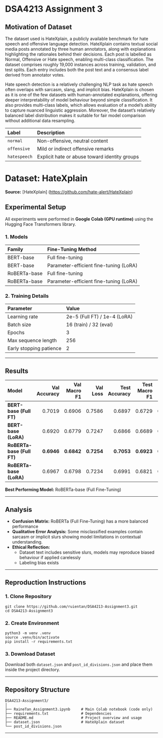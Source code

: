 # DSA4213 Assignment 3

## Motivation of Dataset
The dataset used is HateXplain, a publicly available benchmark for hate speech and offensive language detection. HateXplain contains textual social media posts annotated by three human annotators, along with explanations highlighting the rationales behind their decisions. Each post is labelled as Normal, Offensive or Hate speech, enabling multi-class classification. The dataset comprises roughly 19,000 instances across training, validation, and test splits. Each entry includes both the post text and a consensus label derived from annotator votes.

Hate speech detection is a relatively challenging NLP task as hate speech often overlaps with sarcasm, slang, and implicit bias. HateXplain is chosen as it is one of the few datasets with human-annotated explanations, offering deeper interpretability of model behaviour beyond simple classification. It also provides multi-class labels, which allows evaluation of a model’s ability to capture nuanced linguistic aggression. Moreover, the dataset’s relatively balanced label distribution makes it suitable for fair model comparison without additional data resampling. 

| Label | Description |
|:------|:------------|
| `normal` | Non-offensive, neutral content |
| `offensive` | Mild or indirect offensive remarks |
| `hatespeech` | Explicit hate or abuse toward identity groups |

# Dataset: HateXplain
**Source:** [HateXplain] (https://github.com/hate-alert/HateXplain) 

## Experimental Setup
All experiments were performed in **Google Colab (GPU runtime)** using the Hugging Face Transformers library.

### 1. Models
| Family | Fine-Tuning Method |
|:--------|:------------------|
| BERT-base | Full fine-tuning |
| BERT-base | Parameter-efficient fine-tuning (LoRA) |
| RoBERTa-base | Full fine-tuning |
| RoBERTa-base | Parameter-efficient fine-tuning (LoRA) |

### 2. Training Details
| Parameter | Value |
|:-----------|:------|
| Learning rate | 2e-5 (Full FT) / 1e-4 (LoRA) |
| Batch size | 16 (train) / 32 (eval) |
| Epochs | 3 |
| Max sequence length | 256 |
| Early stopping patience | 2 |

---

## Results
| Model | Val Accuracy | Val Macro F1 | Val Loss | Test Accuracy | Test Macro F1 | Test Loss |
|:------|-------------:|-------------:|---------:|--------------:|--------------:|----------:|
| **BERT-base (Full FT)** | 0.7019 | 0.6906 | 0.7586 | 0.6897 | 0.6729 | 0.7821 |
| **BERT-base (LoRA)** | 0.6920 | 0.6779 | 0.7247 | 0.6866 | 0.6689 | 0.7155 |
| **RoBERTa-base (Full FT)** | **0.6946** | **0.6842** | **0.7254** | **0.7053** | **0.6923** | **0.7166** |
| **RoBERTa-base (LoRA)** | 0.6967 | 0.6798 | 0.7234 | 0.6991 | 0.6821 | 0.7228 |

**Best Performing Model:** RoBERTa-base (Full Fine-Tuning)

---

## Analysis 
* **Confusion Matrix:** RoBERTa (Full Fine-Tuning) has a more balanced performance 
* **Qualitative Error Analysis:** Some misclassified examples contain sarcasm or implicit slurs showing  model limitations in contextual understanding.
* **Ethical Reflection:**
    * Dataset text includes sensitive slurs, models may reproduce biased behaviour if applied carelessly
    * Labeling bias exists

---

## Reproduction Instructions
### 1. Clone Repository
```
git clone https://github.com/ruientan/DSA4213-Assignment3.git
cd DSA4213-Assignment3
```

### 2. Create Environment
```
python3 -m venv .venv
source .venv/bin/activate
pip install -r requirements.txt
```

### 3. Download Dataset
Download both `dataset.json` and `post_id_divisions.json` and place them inside the project directory.

---

## Repository Structure
```
DSA4213-Assignment3/
│
├── RaineTan_Assignment3.ipynb     # Main Colab notebook (code only)
├── requirements.txt               # Dependencies
├── README.md                      # Project overview and usage
├── dataset.json                   # HateXplain dataset 
└── post_id_divisions.json
```

---
